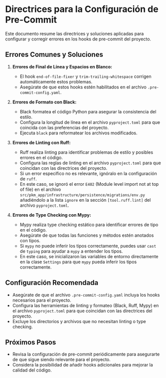 # Directrices para la Configuración de Pre-Commit

Este documento resume las directrices y soluciones aplicadas para configurar y corregir errores en los hooks de pre-commit del proyecto.

## Errores Comunes y Soluciones

1.  **Errores de Final de Línea y Espacios en Blanco:**
    *   El hook `end-of-file-fixer` y `trim-trailing-whitespace` corrigen automáticamente estos problemas.
    *   Asegúrate de que estos hooks estén habilitados en el archivo `.pre-commit-config.yaml`.

2.  **Errores de Formato con Black:**
    *   Black formatea el código Python para asegurar la consistencia del estilo.
    *   Configura la longitud de línea en el archivo `pyproject.toml` para que coincida con las preferencias del proyecto.
    *   Ejecuta `black` para reformatear los archivos modificados.

3.  **Errores de Linting con Ruff:**
    *   Ruff realiza linting para identificar problemas de estilo y posibles errores en el código.
    *   Configura las reglas de linting en el archivo `pyproject.toml` para que coincidan con las directrices del proyecto.
    *   Si un error específico no es relevante, ignóralo en la configuración de `ruff`.
    *   En este caso, se ignoró el error `E402` (Module level import not at top of file) en el archivo `src/pkm_app/infrastructure/persistence/migrations/env.py` añadiéndolo a la lista `ignore` en la sección `[tool.ruff.lint]` del archivo `pyproject.toml`.

4.  **Errores de Type Checking con Mypy:**
    *   Mypy realiza type checking estático para identificar errores de tipo en el código.
    *   Asegúrate de que todas las funciones y métodos estén anotados con tipos.
    *   Si `mypy` no puede inferir los tipos correctamente, puedes usar `cast` de `typing` para ayudar a `mypy` a entender los tipos.
    *   En este caso, se inicializaron las variables de entorno directamente en la clase `Settings` para que `mypy` pueda inferir los tipos correctamente.

## Configuración Recomendada

*   Asegúrate de que el archivo `.pre-commit-config.yaml` incluya los hooks necesarios para el proyecto.
*   Configura las herramientas de linting y formateo (Black, Ruff, Mypy) en el archivo `pyproject.toml` para que coincidan con las directrices del proyecto.
*   Excluye los directorios y archivos que no necesitan linting o type checking.

## Próximos Pasos

*   Revisa la configuración de pre-commit periódicamente para asegurarte de que sigue siendo relevante para el proyecto.
*   Considera la posibilidad de añadir hooks adicionales para mejorar la calidad del código.
